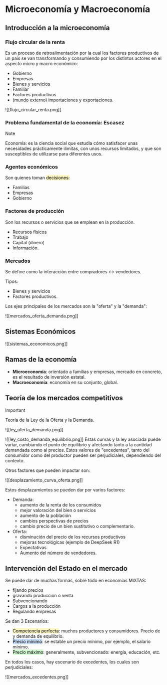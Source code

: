 # Microeconomía y Macroeconomía

## Introducción a la microeconomía
### Flujo circular de la renta

Es un proceso de retroalimentación por la cual los factores productivos de un país se van transformando y consumiendo por los distintos actores en el aspecto micro y macro económico:
 - Gobierno
 - Empresas
 - Bienes y servicios
 - Familiar
 - Factores productivos
 - (mundo externo) importaciones y exportaciones.

![[flujo_circular_renta.png]]

### Problema fundamental de la economía: Escasez

>[!note]
>Economía: es la ciencia social que estudia cómo satisfacer unas necesidades prácticamente ilimitas, con unos recursos limitados, y que son susceptibles de utilizarse para diferentes usos.

### Agentes económicos

Son quienes toman <mark style="background: #FFF3A3A6;">decisiones:</mark> 
 - Familias
 - Empresas
 - Gobierno

### Factores de producción

Son los recursos o servicios que se emplean en la producción.
  - Recursos físicos
  - Trabajo
  - Capital (dinero)
  - Información.

### Mercados

Se define como la interacción entre compradores <-> vendedores.

Tipos:
 - Bienes y servicios
 - Factores productivos.

Los ejes principales de los mercados son la "oferta" y la "demanda":

![[mercados_oferta_demanda.png]]


## Sistemas Económicos

![[sistemas_economicos.png]]

## Ramas de la economía

- **Microeconomía**: orientado a familias y empresas, mercado en concreto, es el resultado de inversión estatal.
- **Macroeconomía**: economía en su conjunto, global.

## Teoría de los mercados competitivos

>[!important]
> Teoría de la Ley de la Oferta y la Demanda.


![[ley_oferta_demanda.png]]


![[ley_costo_demanda_equilibrio.png]]
Estas curvas y la ley asociada puede variar, cambiando el punto de equilibrio y afectando tanto a la cantidad demandada como al precios. Estos valores de "excedentes", tanto del consumidor como del productor pueden ser perjudiciales, dependiendo del contexto.

Otros factores que pueden impactar son:

![[desplazamiento_curva_oferta.png]]

Estos desplazamientos se pueden dar por varios factores:

 * Demanda:
	 * aumento de la renta de los consumidos
	 * mejor valoración del bien o servicios
	 * aumento de la población
	 * cambios perspectivas de precios
	 * cambio precio de un bien sustitutivo o complementario.
 * Oferta:
	 * disminución del precio de los recursos productivos
	 * mejoras tecnológicas (ejemplo de DeepSeek R1)
	 * Expectativas
	 * Aumento del número de vendedores.


## Intervención del Estado en el mercado


Se puede dar de muchas formas, sobre todo en economias MIXTAS:
- fijando precios
- gravando producción o venta
- Subvencionando
- Cargos a la producción
- Regulando empresas

Se dan 3 Escenarios:
 - <mark style="background: #FFF3A3A6;">Competencia perfecta</mark>: muchos productores y consumidores. Precio de y demanda de equilibrio.
 - <mark style="background: #ADCCFFA6;">Precio mínimo</mark>: se estable un precio mínimo, por ejemplo, el salario mínimo.
 - <mark style="background: #BBFABBA6;">Precio máximo</mark>: generalmente, subvencionado: energía, educación, etc.

En todos los casos, hay escenario de excedentes, los cuales son perjudiciales:

![[mercados_excedentes.png]]